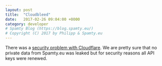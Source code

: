 ```yaml
---
layout: post
title:  "Cloudbleed"
date:   2017-02-26 09:04:00 +0000
category: developer
# Spamty Blog (https://blog.spamty.eu/)
# Copyright (C) 2017 by Philipp & Spamty.eu
---
```


There was a [security problem with Cloudflare](https://blog.cloudflare.com/incident-report-on-memory-leak-caused-by-cloudflare-parser-bug/).
We are pretty sure that no private data from Spamty.eu was leaked but for security reasons all API keys were renewed.
